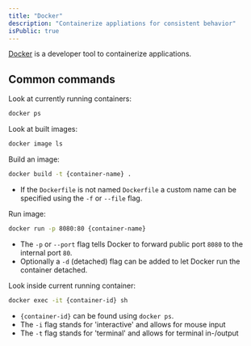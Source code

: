 ```yaml
---
title: "Docker"
description: "Containerize appliations for consistent behavior"
isPublic: true
---
```


[Docker](https://www.docker.com/) is a developer tool to containerize
applications.

## Common commands

Look at currently running containers:

```sh
docker ps
```

Look at built images:

```sh
docker image ls
```
Build an image:

```sh
docker build -t {container-name} .
```

* If the `Dockerfile` is not named `Dockerfile` a custom name can
  be specified using the `-f` or `--file` flag.

Run image:

```sh
docker run -p 8080:80 {container-name}
```

* The `-p` or `--port` flag tells Docker to forward public port `8080` to the
  internal port `80`.
* Optionally a `-d` (detached) flag can be added to let Docker run
  the container detached.

Look inside current running container:

```sh
docker exec -it {container-id} sh 
```

* `{container-id}` can be found using `docker ps`.
* The `-i` flag stands for 'interactive' and allows for mouse input
* The `-t` flag stands for 'terminal' and allows for terminal in-/output
